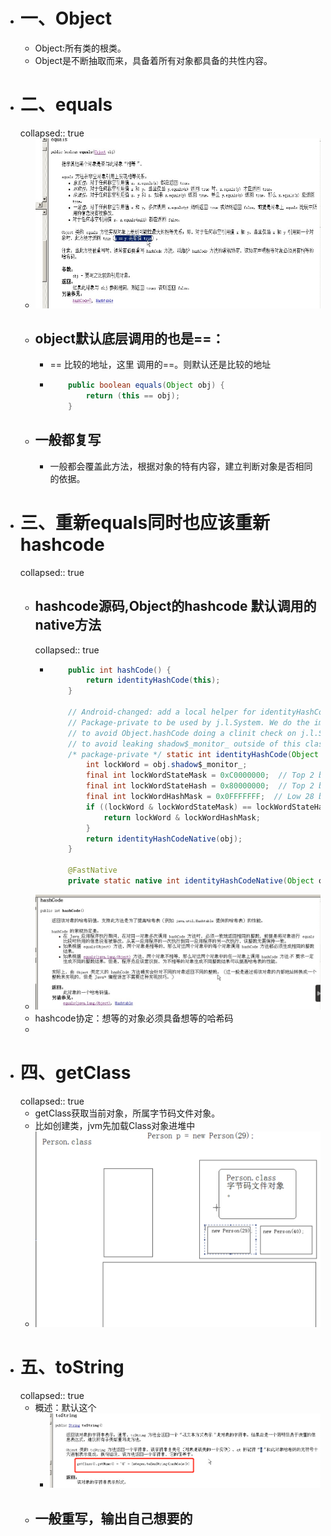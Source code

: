 - # 一、Object
	- Object:所有类的根类。
	- Object是不断抽取而来，具备着所有对象都具备的共性内容。
- # 二、equals
  collapsed:: true
	- ![image.png](../assets/image_1687156904453_0.png)
	- ## object默认底层调用的也是==：
		- == 比较的地址，这里 调用的==。则默认还是比较的地址
		- ```java
		      public boolean equals(Object obj) {
		          return (this == obj);
		      }
		  ```
	- ## 一般都复写
		- 一般都会覆盖此方法，根据对象的特有内容，建立判断对象是否相同的依据。
- # 三、重新equals同时也应该重新hashcode
  collapsed:: true
	- ## hashcode源码,Object的hashcode 默认调用的native方法
	  collapsed:: true
		- ```java
		      public int hashCode() {
		          return identityHashCode(this);
		      }
		  
		      // Android-changed: add a local helper for identityHashCode.
		      // Package-private to be used by j.l.System. We do the implementation here
		      // to avoid Object.hashCode doing a clinit check on j.l.System, and also
		      // to avoid leaking shadow$_monitor_ outside of this class.
		      /* package-private */ static int identityHashCode(Object obj) {
		          int lockWord = obj.shadow$_monitor_;
		          final int lockWordStateMask = 0xC0000000;  // Top 2 bits.
		          final int lockWordStateHash = 0x80000000;  // Top 2 bits are value 2 (kStateHash).
		          final int lockWordHashMask = 0x0FFFFFFF;  // Low 28 bits.
		          if ((lockWord & lockWordStateMask) == lockWordStateHash) {
		              return lockWord & lockWordHashMask;
		          }
		          return identityHashCodeNative(obj);
		      }
		  
		      @FastNative
		      private static native int identityHashCodeNative(Object obj);
		  ```
	- ![image.png](../assets/image_1687158184831_0.png)
	- hashcode协定：想等的对象必须具备想等的哈希码
	-
- # 四、getClass
  collapsed:: true
	- getClass获取当前对象，所属字节码文件对象。
	- 比如创建类，jvm先加载Class对象进堆中
	- ![image.png](../assets/image_1687160189898_0.png)
- # 五、toString
  collapsed:: true
	- 概述：默认这个
		- ![image.png](../assets/image_1687160479323_0.png)
	- ## 一般重写，输出自己想要的
